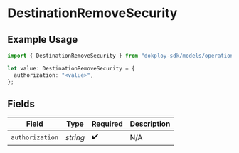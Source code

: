 # DestinationRemoveSecurity

## Example Usage

```typescript
import { DestinationRemoveSecurity } from "dokploy-sdk/models/operations";

let value: DestinationRemoveSecurity = {
  authorization: "<value>",
};
```

## Fields

| Field              | Type               | Required           | Description        |
| ------------------ | ------------------ | ------------------ | ------------------ |
| `authorization`    | *string*           | :heavy_check_mark: | N/A                |